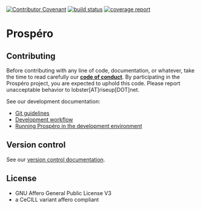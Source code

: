 [![Contributor Covenant](https://img.shields.io/badge/Contributor%20Covenant-v2.0%20adopted-ff69b4.svg)](CODE_OF_CONDUCT.md)
[![build status](https://framagit.org/prospero/prospero/badges/develop/build.svg)](https://framagit.org/prospero/prospero/commits/develop)
[![coverage report](https://framagit.org/prospero/prospero/badges/develop/coverage.svg)](https://prospero.frama.io/prospero/coverage)


# Prospéro

## Contributing

Before contributing with any line of code, documentation, or whatever, take the
time to read carefully our **[code of conduct](CODE_OF_CONDUCT.md)**. By
participating in the Prospéro project, you are expected to uphold this code.
Please report unacceptable behavior to lobster[AT]riseup[DOT]net.

See our development documentation:

* [Git guidelines](docs/git_guidelines.md)
* [Development workflow](docs/development_workflow.md)
* [Running Prospéro in the development environment](docs/running_prospero_in_the_development_environment.md)

## Version control

See our [version control documentation](docs/versioning_control.md).

## License

- GNU Affero General Public License V3
- a CeCILL variant affero compliant
